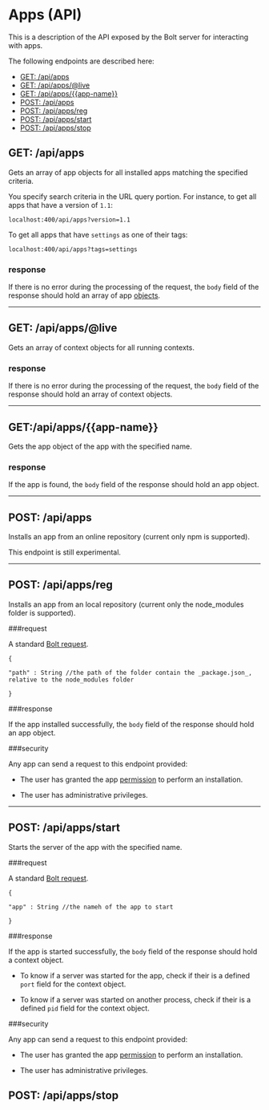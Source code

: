 # Apps \(API\)

This is a description of the API exposed by the Bolt server for interacting with apps.

The following endpoints are described here:

* [GET: \/api\/apps](#get-apiapps)
* [GET: \/api\/apps\/@live](#get-apiappslive)
* [GET: \/api\/apps\/{{app-name}}](#getapiappsapp-name)
* [POST: \/api\/apps](#post-apiapps)
* [POST: \/api\/apps\/reg](#post-apiappsreg)
* [POST: \/api\/apps\/start](#post-apiappsstart)
* [POST: \/api\/apps\/stop](#post-apiappsstop)

## GET: \/api\/apps
Gets an array of app objects for all installed apps matching the specified criteria.

You specify search criteria in the URL query portion. For instance, to get all apps that have a version of `1.1`:

`localhost:400/api/apps?version=1.1`

To get all apps that have `settings` as one of their tags:

`localhost:400/api/apps?tags=settings`

### response

If there is no error during the processing of the request, the `body` field of the response should hold an array of app [objects](objects.md).

---

## GET: \/api\/apps\/@live
Gets an array of context objects for all running contexts.

### response

If there is no error during the processing of the request, the `body` field of the response should hold an array of context objects.

---


## GET:\/api\/apps\/{{app-name}}

Gets the app object of the app with the specified name.

### response

If the app is found, the `body` field of the response should hold an app object.

---

## POST: \/api\/apps

Installs an app from an online repository \(current only npm is supported\).

This endpoint is still experimental.

---

## POST: \/api\/apps\/reg

Installs an app from an local repository \(current only the node\_modules folder is supported\).

###request

A standard [Bolt request](bolt-request.md).

`{`

`"path" : String //the path of the folder contain the _package.json_, relative to the node_modules folder`

`}`

###response

If the app installed successfully, the `body` field of the response should hold an app object.

###security

Any app can send a request to this endpoint provided:

* The user has granted the app [permission](user-permissions.md) to perform an installation.

* The user has administrative privileges.

---

## POST: \/api\/apps\/start

Starts the server of the app with the specified name.

###request

A standard [Bolt request](bolt-request.md).

`{` 

`"app" : String //the nameh of the app to start`

`}`

###response

If the app is started successfully, the `body` field of the response should hold a context object.
* To know if a server was started for the app, check if their is a defined `port` field for the context object.

* To know if a server was started on another process, check if their is a defined `pid` field for the context object.


###security



Any app can send a request to this endpoint provided:



* The user has granted the app [permission](user-permissions.md) to perform an installation.



* The user has administrative privileges.


## POST: \/api\/apps\/stop

